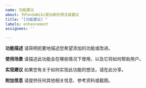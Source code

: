 ```yaml
---
name: 功能建议
about: 为PandaWiki提出新的想法或建议
title: "[功能建议] "
labels: enhancement
assignees: ''

---
```


**功能描述**
请简明扼要地描述您希望添加的功能或改进。

**使用场景**
请描述此功能会在哪些情况下使用，以及它将如何帮助用户。

**实现建议**
如果您有关于如何实现此功能的想法，请在此分享。

**附加信息**
请提供任何其他相关信息、参考资料或截图。
